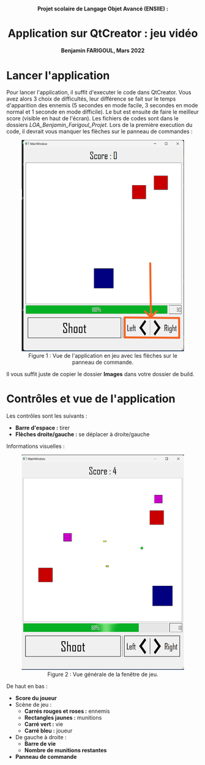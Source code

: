 <h4 align="center">Projet scolaire de Langage Objet Avancé (ENSIIE) :</h4>
<h1 align="center">Application sur QtCreator : jeu vidéo</h1>
<h4 align="center">Benjamin FARIGOUL, Mars 2022</h4>

# Lancer l'application
Pour lancer l'application, il suffit d'executer le code dans QtCreator. Vous avez alors 3 choix de difficultés, leur différence se fait sur le temps d'apparition des ennemis (5 secondes en mode facile, 3 secondes en mode normal et 1 seconde en mode difficile). Le but est ensuite de faire le meilleur score (visible en haut de l'écran).
Les fichiers de codes sont dans le dossiers *LOA_Benjamin_Farigoul_Projet*.
Lors de la première execution du code, il devrait vous manquer les flèches sur le panneau de commandes :

<figure>
    <p align="center">
        <img src="/Images/IllustrationFleches.png" alt="Panneau de commande avec les flèches">
        Figure 1 : Vue de l'application en jeu avec les flèches sur le panneau de commande.
    </p>
</figure>

Il vous suffit juste de copier le dossier **Images** dans votre dossier de build.


# Contrôles et vue de l'application
Les contrôles sont les suivants :
- **Barre d'espace :** tirer
- **Flèches droite/gauche :** se déplacer à droite/gauche

Informations visuelles :

<figure>
    <p align="center">
        <img src="/Images/Jeu.png" alt="Image de jeu">
        Figure 2 : Vue générale de la fenêtre de jeu.
    </p>
</figure>

De haut en bas :
- **Score du joueur**
- Scène de jeu :
    - **Carrés rouges et roses :** ennemis
    - **Rectangles jaunes :** munitions
    - **Carré vert :** vie
    - **Carré bleu :** joueur
- De gauche à droite :
    - **Barre de vie**
    - **Nombre de munitions restantes**
- **Panneau de commande**

